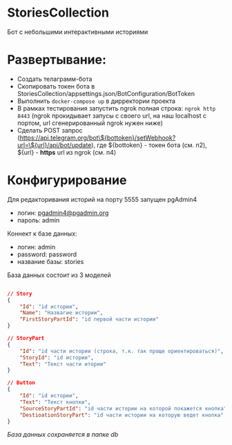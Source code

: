# StoriesCollection
Бот с небольшими интерактивными историями


# Развертывание:
 - Создать телаграмм-бота
 - Скопировать токен бота в StoriesCollection/appsettings.json/BotConfiguration/BotToken    
 - Выполнить ```docker-compose up``` в дирректории проекта    
 - В рамках тестирования запустить ngrok полная строка: ```ngrok http 8443``` (ngrok прокидывает запусы с своего url, на наш localhost с портом, url сгенерированный ngrok нужен ниже)    
 - Сделать POST запрос (https://api.telegram.org/bot\${bottoken}/setWebhook?url=\${url}/api/bot/update), где \${bottoken} - токен бота (см. п2), \${url} - <b>https</b> url из ngrok (см. п4)    

# Конфигурирование

Для редакторивания историй на порту 5555 запущен pgAdmin4    
 - логин: pgadmin4@pgadmin.org    
 - пароль: admin    

Коннект к базе данных:    
 - логин: admin    
 - password: password    
 - название базы: stories    

База данных состоит из 3 моделей

```json

// Story
{
    "Id": "id истории",
    "Name": "Назвагие истории",
    "FirstStoryPartId": "id первой части истории"
}

// StoryPart
{
    "Id": "id части истории (строка, т.к. так проще ориентироваться)",
    "StoryId": "id истории",
    "Text": "Текст части итории"
}

// Button
{
    "Id": "id истории",
    "Text": "Текст кнопки",
    "SourceStoryPartId": "id части истории на которой покажется кнопка",
    "DestioationStoryPart": "id части истории на которую ведет кнопка"
}

```

*База данных сохраняется в папке db*
